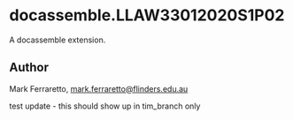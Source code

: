 # docassemble.LLAW33012020S1P02

A docassemble extension.

## Author

Mark Ferraretto, mark.ferraretto@flinders.edu.au

test update - this should show up in tim_branch only